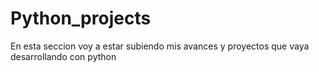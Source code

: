 # Python_projects

En esta seccion voy a estar subiendo mis avances y proyectos que vaya desarrollando con python
